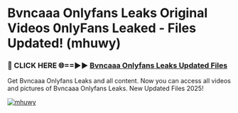 # Bvncaaa Onlyfans Leaks Original Videos 0nlyFans Leaked - Files Updated! (mhuwy)

<h3>🔴 CLICK HERE 🌐==►► <a href="https://tinyurl.com/2jnfzry5" rel="nofollow">Bvncaaa Onlyfans Leaks Updated Files</a></h3>

Get Bvncaaa Onlyfans Leaks and all content. Now you can access all videos and pictures of Bvncaaa Onlyfans Leaks. New Updated Files 2025!

[![mhuwy](https://i.imgur.com/GyGTBgg.gif)](https://tinyurl.com/2jnfzry5)
